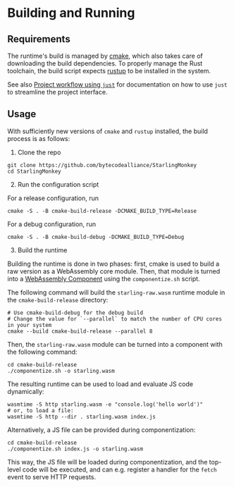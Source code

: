 # Building and Running

## Requirements

The runtime's build is managed by [cmake](https://cmake.org/), which also takes care of downloading
the build dependencies. To properly manage the Rust toolchain, the build script expects
[rustup](https://rustup.rs/) to be installed in the system.

See also [Project workflow using `just`](../developer/just.md) for documentation on how to use
`just` to streamline the project interface.

## Usage

With sufficiently new versions of `cmake` and `rustup` installed, the build process is as follows:

1. Clone the repo

```console
git clone https://github.com/bytecodealliance/StarlingMonkey
cd StarlingMonkey
```

2. Run the configuration script

For a release configuration, run

```console
cmake -S . -B cmake-build-release -DCMAKE_BUILD_TYPE=Release
```

For a debug configuration, run

```console
cmake -S . -B cmake-build-debug -DCMAKE_BUILD_TYPE=Debug
```

3. Build the runtime

Building the runtime is done in two phases: first, cmake is used to build a raw version as a
WebAssembly core module. Then, that module is turned into a
[WebAssembly Component](https://component-model.bytecodealliance.org/) using the `componentize.sh`
script.

The following command will build the `starling-raw.wasm` runtime module in the `cmake-build-release`
directory:

```console
# Use cmake-build-debug for the debug build
# Change the value for `--parallel` to match the number of CPU cores in your system
cmake --build cmake-build-release --parallel 8
```

Then, the `starling-raw.wasm` module can be turned into a component with the following command:

```console
cd cmake-build-release
./componentize.sh -o starling.wasm
```

The resulting runtime can be used to load and evaluate JS code dynamically:

```console
wasmtime -S http starling.wasm -e "console.log('hello world')"
# or, to load a file:
wasmtime -S http --dir . starling.wasm index.js
```

Alternatively, a JS file can be provided during componentization:

```console
cd cmake-build-release
./componentize.sh index.js -o starling.wasm
```

This way, the JS file will be loaded during componentization, and the top-level code will be
executed, and can e.g. register a handler for the `fetch` event to serve HTTP requests.
